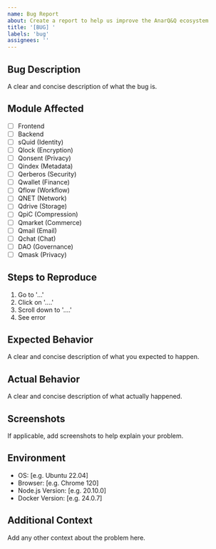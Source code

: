 ```yaml
---
name: Bug Report
about: Create a report to help us improve the AnarQ&Q ecosystem
title: '[BUG] '
labels: 'bug'
assignees: ''
---
```


## Bug Description
A clear and concise description of what the bug is.

## Module Affected
- [ ] Frontend
- [ ] Backend
- [ ] sQuid (Identity)
- [ ] Qlock (Encryption)
- [ ] Qonsent (Privacy)
- [ ] Qindex (Metadata)
- [ ] Qerberos (Security)
- [ ] Qwallet (Finance)
- [ ] Qflow (Workflow)
- [ ] QNET (Network)
- [ ] Qdrive (Storage)
- [ ] QpiC (Compression)
- [ ] Qmarket (Commerce)
- [ ] Qmail (Email)
- [ ] Qchat (Chat)
- [ ] DAO (Governance)
- [ ] Qmask (Privacy)

## Steps to Reproduce
1. Go to '...'
2. Click on '....'
3. Scroll down to '....'
4. See error

## Expected Behavior
A clear and concise description of what you expected to happen.

## Actual Behavior
A clear and concise description of what actually happened.

## Screenshots
If applicable, add screenshots to help explain your problem.

## Environment
- OS: [e.g. Ubuntu 22.04]
- Browser: [e.g. Chrome 120]
- Node.js Version: [e.g. 20.10.0]
- Docker Version: [e.g. 24.0.7]

## Additional Context
Add any other context about the problem here.
